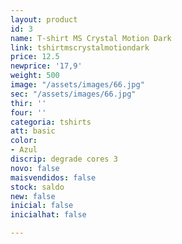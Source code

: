 ```yaml
---
layout: product
id: 3
name: T-shirt MS Crystal Motion Dark
link: tshirtmscrystalmotiondark
price: 12.5
newprice: '17,9'
weight: 500
image: "/assets/images/66.jpg"
sec: "/assets/images/66.jpg"
thir: ''
four: ''
categoria: tshirts
att: basic
color:
- Azul
discrip: degrade cores 3
novo: false
maisvendidos: false
stock: saldo
new: false
inicial: false
inicialhat: false

---
```

